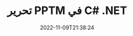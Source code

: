 ---
############################# Static ############################
layout: "auto-gen-editor"
date: 2022-11-09T21:38:24
draft: false
otherformats: doc docx docm dotx xls xlsx xlsm ppt pptx mobi epub html mhtml txt xml csv pdf xps msg eml

############################# Head ############################
head_title: "PPTM محرر - تحرير PPTM في C# .NET"
head_description: "كيفية تعديل PPTM في C# .NET باستخدام بضعة أسطر من التعليمات البرمجية؟ استخدم مستندات GroupDocs لمعالجة واجهات برمجة التطبيقات لتحرير وتحديث وحفظ أكثر من 30 تنسيقًا للملفات."

############################# Header ############################
title: "تحرير PPTM في C# .NET"
description: "تحرير PPTM فعال وقوي باستخدام GroupDocs.Editor من جانب الخادم لواجهات برمجة تطبيقات C# .NET ، دون استخدام أي برامج مثل Microsoft أو Open Office."
bg_image: "https://cms.admin.containerize.com/templates/aspose/App_Themes/V3/images/bg/header1.png"
bg_overlay: false
button:
    enable: true
    icon: "fas fa-arrow-down"
    label: "تحميل النسخة التجريبية المجانية"
    link: "https://downloads.groupdocs.com/editor/net"

############################# SubMenu ############################
submenu:
    enable: true

    left:
        img_alt: "GroupDocs.Editor for .NET"
        image: "https://cms.admin.containerize.com/templates/groupdocs/images/product-logos/90x90-noborder/groupdocs-editor-net.png"
        product: "GroupDocs.Editor"
        platform: ".NET"

    middle:
        button:

            # button loop
            - link: "https://apireference.groupdocs.com/editor/net"
              text: "مرجع API"

            # button loop
            - link: "https://github.com/groupdocs-editor"
              text: "أمثلة التعليمات البرمجية"

            # button loop
            - link: "https://products.groupdocs.app/editor/family"
              text: "العروض التوضيحية الحية"

            # button loop
            - link: "https://purchase.groupdocs.com/pricing/editor/net"
              text: "التسعير"

    right:
        link_download: "https://downloads.groupdocs.com/editor"
        link_learn: "https://docs.groupdocs.com/editor/net"
        link_buy: "https://purchase.groupdocs.com"

############################# About ############################
about:
    enable: true
    title: "حول واجهة برمجة تطبيقات GroupDocs.Editor for .NET"
    content: |
        تعد واجهة برمجة التطبيقات [GroupDocs.Editor for .NET] (/ar / editor / net /) الاختيار الصحيح لتعديل مستندات Microsoft Word و Excel و PowerPoint و Open Office والعروض التقديمية. GroupDocs.Editor هي واجهة برمجة تطبيقات قائمة بذاتها مناسبة لأنظمة الخادم والجهة الخلفية التي تتطلب أداءً عاليًا. لا تعتمد على أي برنامج مثل Microsoft أو Open Office.

############################# Steps ############################
steps:
    enable: true
    title_left: "خطوات تعديل PPTM في C#"
    content_left: |
        يوفر [GroupDocs.Editor for .NET] (/ar/editor/net/) طريقة سهلة ومباشرة للمطورين لتعديل ملفات PPTM باستخدام بضعة أسطر من التعليمات البرمجية.
        * إنشاء مثيل لفئة "Editor" مع مسار ملف إلزامي أو دفق بايت وفئة اختيارية "PresentationLoadOptions" وتحميل الملف PPTM
        * قم بإنشاء وتعيين مثيل فئة `PresentationEditOptions` لتنسيق الملف PPTM
        * قم باستدعاء طريقة `Editor.Edit ()` واحصل على مستند PPTM بتنسيق HTML الذي يمكن تحريره بسهولة باستخدام أي محرر WYSIWYG.
        * قم باستدعاء طريقة `Editor.Save ()` واحفظ الملف PPTM المحرر باستخدام فئة `PresentationSaveOptions`

        
    title_right: "متطلبات النظام"
    content_right: |
        يمكن إجراء تعديل أساسي للمستند باستخدام واجهات برمجة تطبيقات GroupDocs.Editor for .NET من خلال تنفيذ بضع خطوات سهلة. يتم دعم واجهات برمجة التطبيقات الخاصة بنا على جميع الأنظمة الأساسية وأنظمة التشغيل الرئيسية. قبل تنفيذ الكود أدناه ، يرجى التأكد من تثبيت المتطلبات الأساسية التالية على نظامك.

        * أنظمة التشغيل: مايكروسوفت ويندوز ، لينوكس ، ماك
        * بيئات التطوير: Microsoft Visual Studio, Xamarin, MonoDevelop
        * إطار أعمال: .NET Framework, .NET Standard, .NET Core, Mono
        * احصل على أحدث إصدار من GroupDocs.Editor for .NET الذي تم تنزيله من [NuGet] (https://www.nuget.org/packages/groupdocs.editor)
        
    code: |        
        ```csharp
        // Load the PPTM file into Editor with the optional PresentationLoadOptions
        Editor editor = new Editor("source.pptm", delegate { return new PresentationLoadOptions(); });

        // Create and adjust the edit options
        PresentationEditOptions editOptions = new PresentationEditOptions();
        editOptions.SlideNumber = 1;//select a slide to edit

        // Open input PPTM document for edit — obtain an intermediate document, that can be edited
        EditableDocument beforeEdit = editor.Edit(editOptions);

        // Grab PPTM document content and associated resources from editable document
        string content = beforeEdit.GetEmbeddedHtml();

        // Send the content to WYSIWYG-editor, edit it there, and send edited content back to the server-side
        // This step simulates a such operation
        string updatedContent = content.Replace("Title", "Edited Title");

        // Grab edited content and resources from WYSIWYG-editor and create a new EditableDocument instance from it
        EditableDocument afterEdit = EditableDocument.FromMarkup(updatedContent, null);

        // Create a save options and select a desired output format
        PresentationSaveOptions saveOptions = new PresentationSaveOptions(Formats.PresentationFormats.Pptm);

        // Save edited PPTM document to the file
        editor.Save(afterEdit, "edited.pptm", saveOptions);
        ```
        
############################# Demos ############################
demos:
    enable: true
    title: "PPTM عروض توضيحية مباشرة للمحرر"
    content: |
        قم بتحرير PPTM الآن من خلال زيارة موقع ويب [GroupDocs.Editor Live Demos](https://products.groupdocs.app/editor/family).
        يحتوي العرض التوضيحي المباشر على الفوائد التالية
        
############################# More Formats ############################
more_formats:
    enable: true
    title: "المحررين المدعومين الآخرين"
    content: |
        يمكنك أيضًا تعديل تنسيقات ملفات أخرى. يرجى الاطلاع على القائمة الكاملة أدناه.


############################# Back to top ###############################
back_to_top:
    enable: true
---